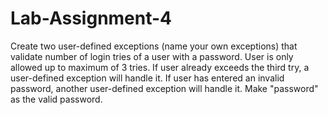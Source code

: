 # Lab-Assignment-4
Create two user-defined exceptions (name your own exceptions)  that validate number of login tries of a user with a password.  User is only allowed up to maximum of 3 tries.    If user already exceeds the third try, a user-defined exception will handle it.  If user has entered an invalid password, another user-defined exception will handle it.  Make "password" as the valid password.
